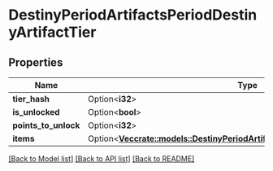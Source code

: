 # DestinyPeriodArtifactsPeriodDestinyArtifactTier

## Properties

Name | Type | Description | Notes
------------ | ------------- | ------------- | -------------
**tier_hash** | Option<**i32**> |  | [optional]
**is_unlocked** | Option<**bool**> |  | [optional]
**points_to_unlock** | Option<**i32**> |  | [optional]
**items** | Option<[**Vec<crate::models::DestinyPeriodArtifactsPeriodDestinyArtifactTierItem>**](Destiny.Artifacts.DestinyArtifactTierItem.md)> |  | [optional]

[[Back to Model list]](../README.md#documentation-for-models) [[Back to API list]](../README.md#documentation-for-api-endpoints) [[Back to README]](../README.md)


